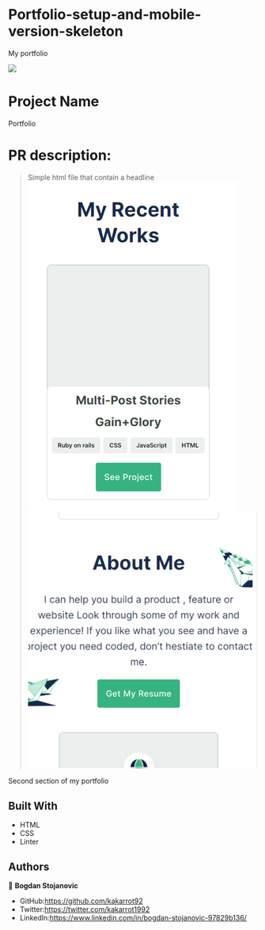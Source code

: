# Portfolio-setup-and-mobile-version-skeleton
My portfolio


![](https://img.shields.io/badge/Microverse-blueviolet)

# Project Name
Portfolio 

 # PR description:
 >Simple html file that contain a headline
![screenshot](/work-section.png)
![screenshot](/about-me.png)


Second section of my portfolio

## Built With

- HTML
- CSS
- Linter



## Authors

👤 **Bogdan Stojanovic**

- GitHub:https://github.com/kakarrot92
- Twitter:https://twitter.com/kakarrot1992
- LinkedIn:https://www.linkedin.com/in/bogdan-stojanovic-97829b136/



